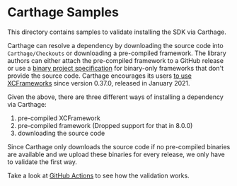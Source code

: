 # Carthage Samples

This directory contains samples to validate installing the SDK via Carthage.

Carthage can resolve a dependency by downloading the source code into `Carthage/Checkouts` or downloading a pre-compiled framework. The library authors can either attach the pre-compiled framework to a GitHub release or use a [binary project specification][1] for binary-only frameworks that don't provide the source code.
Carthage encourages its users [to use XCFrameworks][2] since version 0.37.0, released in January 2021.

Given the above, there are three different ways of installing a dependency via Carthage:

1. pre-compiled XCFramework
2. pre-compiled framework (Dropped support for that in 8.0.0)
3. downloading the source code

Since Carthage only downloads the source code if no pre-compiled binaries are available and we upload these binaries for every release, we only have to validate the first way.

Take a look at [GitHub Actions](../../.github/workflows/build.yml) to see how the validation works.

[1]: https://github.com/Carthage/Carthage/blob/master/Documentation/Artifacts.md#binary-project-specification
[2]: https://github.com/Carthage/Carthage#getting-started
